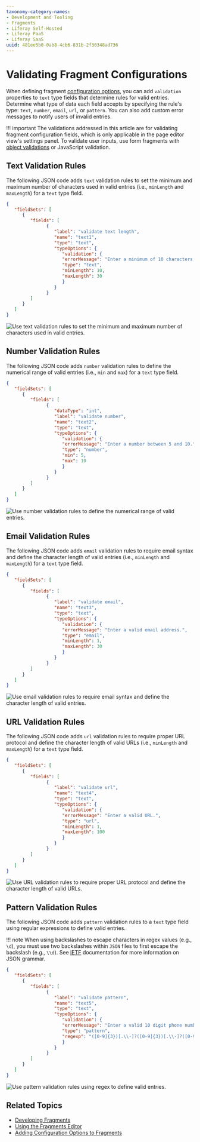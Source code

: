 ```yaml
---
taxonomy-category-names:
- Development and Tooling
- Fragments
- Liferay Self-Hosted
- Liferay PaaS
- Liferay SaaS
uuid: 481ee5b0-0ab8-4cb6-831b-2f30348ad736
---
```


# Validating Fragment Configurations

When defining fragment [configuration options](./adding-configuration-options-to-fragments.md), you can add `validation` properties to `text` type fields that determine rules for valid entries. Determine what type of data each field accepts by specifying the rule's type: `text`, `number`, `email`, `url`, or `pattern`. You can also add custom error messages to notify users of invalid entries.

!!! important
    The validations addressed in this article are for validating fragment configuration fields, which is only applicable in the page editor view's settings panel. To validate user inputs, use form fragments with [object validations](../../../liferay-development/objects/creating-and-managing-objects/validations.md) or JavaScript validation.

## Text Validation Rules

The following JSON code adds `text` validation rules to set the minimum and maximum number of characters used in valid entries (i.e., `minLength` and `maxLength`) for a `text` type field.

```json
{
   "fieldSets": [
      {
         "fields": [
               {
                  "label": "validate text length",
                  "name": "text1",
                  "type": "text",
                  "typeOptions": {
                     "validation": {
                     "errorMessage": "Enter a minimum of 10 characters. Entries cannot exceed 30 characters.",
                     "type": "text",
                     "minLength": 10,
                     "maxLength": 30
                     }
                  }
               }
         ]
      }
   ]
}
```

![Use text validation rules to set the minimum and maximum number of characters used in valid entries.](./adding-validation-rules/images/01.png)

## Number Validation Rules

The following JSON code adds `number` validation rules to define the numerical range of valid entries (i.e., `min` and `max`) for a `text` type field.

```json
{
   "fieldSets": [
      {
         "fields": [
               {
                  "dataType": "int",
                  "label": "validate number",
                  "name": "text2",
                  "type": "text",
                  "typeOptions": {
                     "validation": {
                     "errorMessage": "Enter a number between 5 and 10.",
                     "type": "number",
                     "min": 5,
                     "max": 10
                     }
                  }
               }
         ]
      }
   ]
}
```

![Use number validation rules to define the numerical range of valid entries.](./adding-validation-rules/images/02.png)

## Email Validation Rules

The following JSON code adds `email` validation rules to require email syntax and define the character length of valid entries (i.e., `minLength` and `maxLength`) for a `text` type field.

```json
{
   "fieldSets": [
      {
         "fields": [
               {
                  "label": "validate email",
                  "name": "text3",
                  "type": "text",
                  "typeOptions": {
                     "validation": {
                     "errorMessage": "Enter a valid email address.",
                     "type": "email",
                     "minLength": 1,
                     "maxLength": 30
                     }
                  }
               }
         ]
      }
   ]
}
```

![Use email validation rules to require email syntax and define the character length of valid entries.](./adding-validation-rules/images/03.png)

## URL Validation Rules

The following JSON code adds `url` validation rules to require proper URL protocol and define the character length of valid URLs (i.e., `minLength` and `maxLength`) for a `text` type field.

```json
{
   "fieldSets": [
      {
         "fields": [
               {
                  "label": "validate url",
                  "name": "text4",
                  "type": "text",
                  "typeOptions": {
                     "validation": {
                     "errorMessage": "Enter a valid URL.",
                     "type": "url",
                     "minLength": 1,
                     "maxLength": 100
                     }
                  }
               }
         ]
      }
   ]
}
```

![Use URL validation rules to require proper URL protocol and define the character length of valid URLs.](./adding-validation-rules/images/04.png)

## Pattern Validation Rules

The following JSON code adds `pattern` validation rules to a `text` type field using regular expressions to define valid entries.

!!! note
    When using backslashes to escape characters in regex values (e.g., `\d`), you must use two backslashes within `JSON` files to first escape the backslash (e.g., `\\d`). See [IETF](https://www.ietf.org/rfc/rfc4627.txt) documentation for more information on JSON grammar.

```json
{
   "fieldSets": [
      {
         "fields": [
               {
                  "label": "validate pattern",
                  "name": "text5",
                  "type": "text",
                  "typeOptions": {
                     "validation": {
                     "errorMessage": "Enter a valid 10 digit phone number.",
                     "type": "pattern",
                     "regexp": "([0-9]{3})[.\\-]?([0-9]{3})[.\\-]?([0-9]{4})"
                     }
                  }
               }
         ]
      }
   ]
}
```

![Use pattern validation rules using regex to define valid entries.](./adding-validation-rules/images/05.png)

## Related Topics

- [Developing Fragments](../developing-page-fragments.md)
- [Using the Fragments Editor](./using-the-fragments-editor.md)
- [Adding Configuration Options to Fragments](./adding-configuration-options-to-fragments.md)
